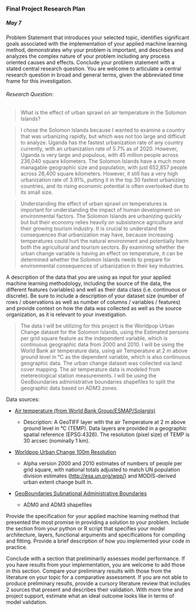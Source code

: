 ### Final Project Research Plan 

##### May 7

Problem Statement that introduces your selected topic, identifies significant goals associated with the implementation of your applied machine learning method,
demonstrates why your problem is important, and describes and analyzes the complex nature of your problem including any process oriented causes and effects.
Conclude your problem statement with a stated central research question. You are welcome to articulate a central research question in broad and general terms,
given the abbreviated time frame for this investigation.

###### Research Question:

> What is the effect of urban sprawl on air temperature in the Solomon Islands?

> I chose the Solomon Islands because I wanted to examine a country that was urbanizing rapidly, but which was not too large and difficult to analyze.
Uganda has the fastest urbanization rate of any country currently, with an urbanization rate of 5.7% as of 2020.
However, Uganda is very large and populous, with 45 million people across 236,040 square kilometers.
The Solomon Islands have a much more managable geographic size and population, with just 652,857 people across 28,400 square kilometers.
However, it still has a very high urbanization rate of 3.91%, putting it in the top 30 fastest urbanizing countries, 
and its rising economic potential is often overlooked due to its small size. 

> Understanding the effect of urban sprawl on temperatures is important for understanding the impact of human development on environmental factors. 
The Solomon Islands are urbanizing quickly but but their economy relies heavily on subsistence agriculture and their growing tourism industry. It is crucial to understand the consequences that urbanization may have, 
because increasing temperatures could hurt the natural environment and potentially harm both the agricultural and tourism sectors. By examining whether the urban change variable 
is having an effect on temperature, it can be determined whether the Solomon Islands needs to prepare for environmental consequences of urbanization in their key industries.


A description of the data that you are using as input for your applied machine learning methodology, including the source of the data,
the different features (variables) and well as their data class (i.e. continuous or discrete). Be sure to include a description of your 
dataset size (number of rows / observations as well as number of columns / variables / features) and provide context on how the data was 
collected as well as the source organization, as it is relevant to your investigation.

> The data I will be utilizing for this project is the Worldpop Urban Change dataset for the Solomon Islands, using the Estimated persons
per grid square feature as the independent variable, which is continuous geographic data from 2000 and 2010.
I will be using the World Bank air temperature data, using  air Temperature at 2 m above ground level in °C as the dependent variable,
which is also continuous geographic data. The urban change dataset was collected via land cover mapping. The air temperature data is modeled from 
metereological station measurements. I will be using the GeoBoundaries administrative boundaries shapefiles to split the geographic data 
based on ADM3 zones. 

Data sources:

- [Air temperature (from World Bank Group/ESMAP/Solargis)](https://www.kaggle.com/cathetorres/geospatial-environmental-and-socioeconomic-data)
    - Description: A GeoTIFF layer with the air Temperature at 2 m above ground level in °C (TEMP). Data layers are provided in a geographic spatial reference (EPSG:4326). The resolution (pixel size) of TEMP is 30 arcsec (nominally 1 km). 

- [Worldpop Urban Change 100m Resolution](https://www.worldpop.org/geodata/summary?id=1240)
    - Alpha version 2000 and 2010 estimates of numbers of people per grid square, with national totals adjusted to match UN population division estimates (http://esa.un.org/wpp/) and MODIS-derived urban extent change built in.
    
- [GeoBoundaries Subnational Administrative Boundaries](https://www.geoboundaries.org/data/geoBoundaries-3_0_0/SLB/)
    - ADM0 and ADM3 shapefiles

Provide the specification for your applied machine learning method that presented the most promise in providing a solution to your problem.
Include the section from your python or R script that specifies your model architecture, layers, functional arguments and specifications for
compiling and fitting. Provide a brief description of how you implemented your code in practice.

Conclude with a section that preliminarily assesses model performance. 
If you have results from your implementation, you are welcome to add those in this section. 
Compare your preliminary results with those from the literature on your topic for a comparative assessment.
If you are not able to produce preliminary results, provide a cursory literature review that includes 2 sources that present and describes their validation.
With more time and project support, estimate what an ideal outcome looks like in terms of model validation.

